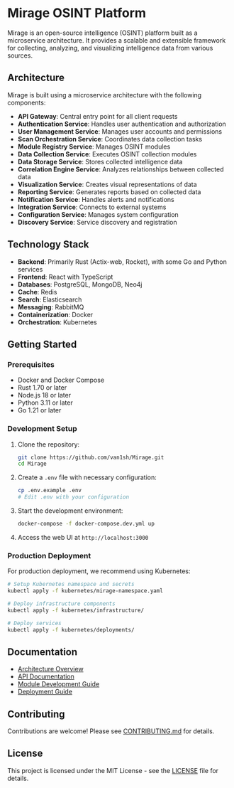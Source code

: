 # Mirage OSINT Platform

Mirage is an open-source intelligence (OSINT) platform built as a microservice architecture. It provides a scalable and extensible framework for collecting, analyzing, and visualizing intelligence data from various sources.

## Architecture

Mirage is built using a microservice architecture with the following components:

* **API Gateway**: Central entry point for all client requests
* **Authentication Service**: Handles user authentication and authorization
* **User Management Service**: Manages user accounts and permissions
* **Scan Orchestration Service**: Coordinates data collection tasks
* **Module Registry Service**: Manages OSINT modules
* **Data Collection Service**: Executes OSINT collection modules
* **Data Storage Service**: Stores collected intelligence data
* **Correlation Engine Service**: Analyzes relationships between collected data
* **Visualization Service**: Creates visual representations of data
* **Reporting Service**: Generates reports based on collected data
* **Notification Service**: Handles alerts and notifications
* **Integration Service**: Connects to external systems
* **Configuration Service**: Manages system configuration
* **Discovery Service**: Service discovery and registration

## Technology Stack

* **Backend**: Primarily Rust (Actix-web, Rocket), with some Go and Python services
* **Frontend**: React with TypeScript
* **Databases**: PostgreSQL, MongoDB, Neo4j
* **Cache**: Redis
* **Search**: Elasticsearch
* **Messaging**: RabbitMQ
* **Containerization**: Docker
* **Orchestration**: Kubernetes

## Getting Started

### Prerequisites

* Docker and Docker Compose
* Rust 1.70 or later
* Node.js 18 or later
* Python 3.11 or later
* Go 1.21 or later

### Development Setup

1. Clone the repository:
   ```bash
   git clone https://github.com/van1sh/Mirage.git
   cd Mirage
   ```

2. Create a `.env` file with necessary configuration:
   ```bash
   cp .env.example .env
   # Edit .env with your configuration
   ```

3. Start the development environment:
   ```bash
   docker-compose -f docker-compose.dev.yml up
   ```

4. Access the web UI at `http://localhost:3000`

### Production Deployment

For production deployment, we recommend using Kubernetes:

```bash
# Setup Kubernetes namespace and secrets
kubectl apply -f kubernetes/mirage-namespace.yaml

# Deploy infrastructure components
kubectl apply -f kubernetes/infrastructure/

# Deploy services
kubectl apply -f kubernetes/deployments/
```

## Documentation

* [Architecture Overview](docs/architecture.md)
* [API Documentation](docs/api.md)
* [Module Development Guide](docs/modules.md)
* [Deployment Guide](docs/deployment.md)

## Contributing

Contributions are welcome! Please see [CONTRIBUTING.md](CONTRIBUTING.md) for details.

## License

This project is licensed under the MIT License - see the [LICENSE](LICENSE) file for details.

